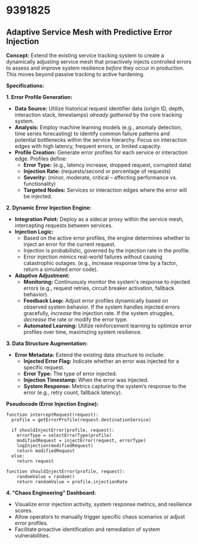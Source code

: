 # 9391825

## Adaptive Service Mesh with Predictive Error Injection

**Concept:** Extend the existing service tracking system to create a dynamically adjusting service mesh that proactively injects controlled errors to assess and improve system resilience *before* they occur in production. This moves beyond passive tracking to active hardening.

**Specifications:**

**1. Error Profile Generation:**

*   **Data Source:** Utilize historical request identifier data (origin ID, depth, interaction stack, timestamps) *already gathered* by the core tracking system.
*   **Analysis:** Employ machine learning models (e.g., anomaly detection, time series forecasting) to identify common failure patterns and potential bottlenecks within the service hierarchy.  Focus on interaction edges with high latency, frequent errors, or limited capacity.
*   **Profile Creation:** Generate error profiles for each service or interaction edge.  Profiles define:
    *   **Error Type:** (e.g., latency increase, dropped request, corrupted data)
    *   **Injection Rate:**  (requests/second or percentage of requests)
    *   **Severity:** (minor, moderate, critical – affecting performance vs. functionality)
    *   **Targeted Nodes:** Services or interaction edges where the error will be injected.

**2. Dynamic Error Injection Engine:**

*   **Integration Point:**  Deploy as a sidecar proxy within the service mesh, intercepting requests between services.
*   **Injection Logic:**
    *   Based on the active error profiles, the engine determines whether to inject an error for the current request.
    *   Injection is probabilistic, governed by the injection rate in the profile.
    *   Error injection *mimics* real-world failures without causing catastrophic outages.  (e.g., increase response time by a factor, return a simulated error code).
*   **Adaptive Adjustment:**
    *   **Monitoring:** Continuously monitor the system's response to injected errors (e.g., request retries, circuit breaker activation, fallback behavior).
    *   **Feedback Loop:**  Adjust error profiles dynamically based on observed system behavior. If the system handles injected errors gracefully, *increase* the injection rate.  If the system struggles, *decrease* the rate or modify the error type.
    *   **Automated Learning:** Utilize reinforcement learning to optimize error profiles over time, maximizing system resilience.

**3. Data Structure Augmentation:**

*   **Error Metadata:** Extend the existing data structure to include:
    *   **Injected Error Flag:** Indicate whether an error was injected for a specific request.
    *   **Error Type:**  The type of error injected.
    *   **Injection Timestamp:** When the error was injected.
    *   **System Response:** Metrics capturing the system’s response to the error (e.g., retry count, fallback latency).

**Pseudocode (Error Injection Engine):**

```
function interceptRequest(request):
  profile = getErrorProfile(request.destinationService)

  if shouldInjectError(profile, request):
    errorType = selectErrorType(profile)
    modifiedRequest = injectError(request, errorType)
    logInjection(modifiedRequest)
    return modifiedRequest
  else:
    return request
```

```
function shouldInjectError(profile, request):
    randomValue = random()
    return randomValue < profile.injectionRate
```

**4.  “Chaos Engineering” Dashboard:**

*   Visualize error injection activity, system response metrics, and resilience scores.
*   Allow operators to manually trigger specific chaos scenarios or adjust error profiles.
*   Facilitate proactive identification and remediation of system vulnerabilities.